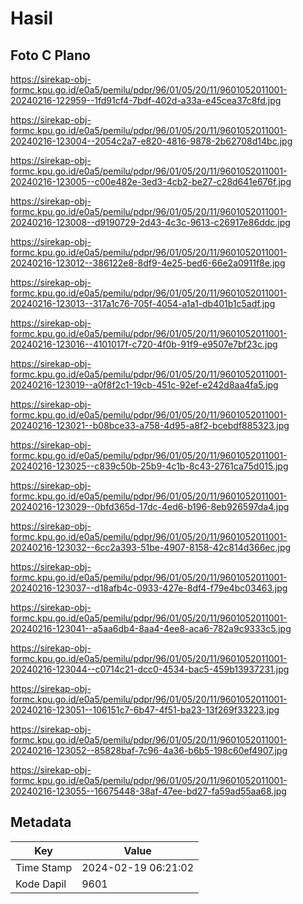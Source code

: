 # Hasil

## Foto C Plano

https://sirekap-obj-formc.kpu.go.id/e0a5/pemilu/pdpr/96/01/05/20/11/9601052011001-20240216-122959--1fd91cf4-7bdf-402d-a33a-e45cea37c8fd.jpg

https://sirekap-obj-formc.kpu.go.id/e0a5/pemilu/pdpr/96/01/05/20/11/9601052011001-20240216-123004--2054c2a7-e820-4816-9878-2b62708d14bc.jpg

https://sirekap-obj-formc.kpu.go.id/e0a5/pemilu/pdpr/96/01/05/20/11/9601052011001-20240216-123005--c00e482e-3ed3-4cb2-be27-c28d641e676f.jpg

https://sirekap-obj-formc.kpu.go.id/e0a5/pemilu/pdpr/96/01/05/20/11/9601052011001-20240216-123008--d9190729-2d43-4c3c-9613-c26917e86ddc.jpg

https://sirekap-obj-formc.kpu.go.id/e0a5/pemilu/pdpr/96/01/05/20/11/9601052011001-20240216-123012--386122e8-8df9-4e25-bed6-66e2a0911f8e.jpg

https://sirekap-obj-formc.kpu.go.id/e0a5/pemilu/pdpr/96/01/05/20/11/9601052011001-20240216-123013--317a1c76-705f-4054-a1a1-db401b1c5adf.jpg

https://sirekap-obj-formc.kpu.go.id/e0a5/pemilu/pdpr/96/01/05/20/11/9601052011001-20240216-123016--4101017f-c720-4f0b-91f9-e9507e7bf23c.jpg

https://sirekap-obj-formc.kpu.go.id/e0a5/pemilu/pdpr/96/01/05/20/11/9601052011001-20240216-123019--a0f8f2c1-19cb-451c-92ef-e242d8aa4fa5.jpg

https://sirekap-obj-formc.kpu.go.id/e0a5/pemilu/pdpr/96/01/05/20/11/9601052011001-20240216-123021--b08bce33-a758-4d95-a8f2-bcebdf885323.jpg

https://sirekap-obj-formc.kpu.go.id/e0a5/pemilu/pdpr/96/01/05/20/11/9601052011001-20240216-123025--c839c50b-25b9-4c1b-8c43-2761ca75d015.jpg

https://sirekap-obj-formc.kpu.go.id/e0a5/pemilu/pdpr/96/01/05/20/11/9601052011001-20240216-123029--0bfd365d-17dc-4ed6-b196-8eb926597da4.jpg

https://sirekap-obj-formc.kpu.go.id/e0a5/pemilu/pdpr/96/01/05/20/11/9601052011001-20240216-123032--6cc2a393-51be-4907-8158-42c814d366ec.jpg

https://sirekap-obj-formc.kpu.go.id/e0a5/pemilu/pdpr/96/01/05/20/11/9601052011001-20240216-123037--d18afb4c-0933-427e-8df4-f79e4bc03463.jpg

https://sirekap-obj-formc.kpu.go.id/e0a5/pemilu/pdpr/96/01/05/20/11/9601052011001-20240216-123041--a5aa6db4-8aa4-4ee8-aca6-782a9c9333c5.jpg

https://sirekap-obj-formc.kpu.go.id/e0a5/pemilu/pdpr/96/01/05/20/11/9601052011001-20240216-123044--c0714c21-dcc0-4534-bac5-459b13937231.jpg

https://sirekap-obj-formc.kpu.go.id/e0a5/pemilu/pdpr/96/01/05/20/11/9601052011001-20240216-123051--106151c7-6b47-4f51-ba23-13f269f33223.jpg

https://sirekap-obj-formc.kpu.go.id/e0a5/pemilu/pdpr/96/01/05/20/11/9601052011001-20240216-123052--85828baf-7c96-4a36-b6b5-198c60ef4907.jpg

https://sirekap-obj-formc.kpu.go.id/e0a5/pemilu/pdpr/96/01/05/20/11/9601052011001-20240216-123055--16675448-38af-47ee-bd27-fa59ad55aa68.jpg


## Metadata

| Key        | Value               |
| ---------- | ------------------- |
| Time Stamp | 2024-02-19 06:21:02 |
| Kode Dapil | 9601                |



